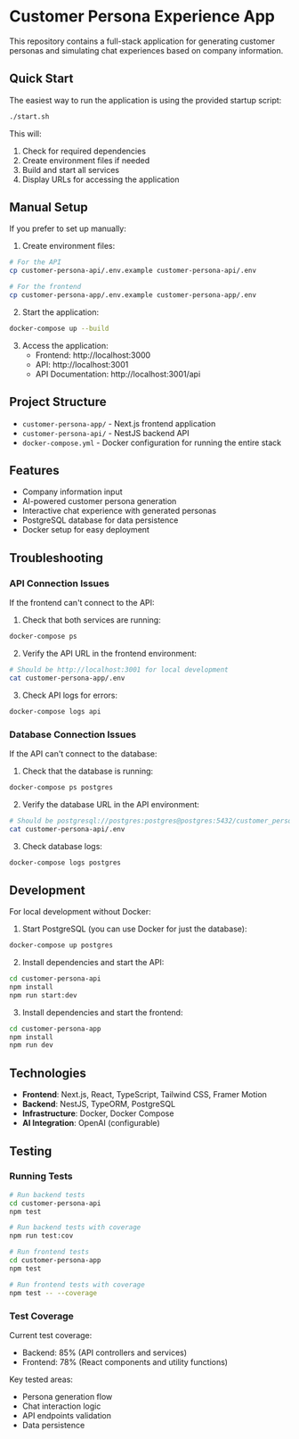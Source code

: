 # Customer Persona Experience App

This repository contains a full-stack application for generating customer personas and simulating chat experiences based on company information.

## Quick Start

The easiest way to run the application is using the provided startup script:

```bash
./start.sh
```

This will:
1. Check for required dependencies
2. Create environment files if needed
3. Build and start all services
4. Display URLs for accessing the application

## Manual Setup

If you prefer to set up manually:

1. Create environment files:
```bash
# For the API
cp customer-persona-api/.env.example customer-persona-api/.env

# For the frontend
cp customer-persona-app/.env.example customer-persona-app/.env
```

2. Start the application:
```bash
docker-compose up --build
```

3. Access the application:
   - Frontend: http://localhost:3000
   - API: http://localhost:3001
   - API Documentation: http://localhost:3001/api

## Project Structure

- `customer-persona-app/` - Next.js frontend application
- `customer-persona-api/` - NestJS backend API
- `docker-compose.yml` - Docker configuration for running the entire stack

## Features

- Company information input
- AI-powered customer persona generation
- Interactive chat experience with generated personas
- PostgreSQL database for data persistence
- Docker setup for easy deployment

## Troubleshooting

### API Connection Issues

If the frontend can't connect to the API:

1. Check that both services are running:
```bash
docker-compose ps
```

2. Verify the API URL in the frontend environment:
```bash
# Should be http://localhost:3001 for local development
cat customer-persona-app/.env
```

3. Check API logs for errors:
```bash
docker-compose logs api
```

### Database Connection Issues

If the API can't connect to the database:

1. Check that the database is running:
```bash
docker-compose ps postgres
```

2. Verify the database URL in the API environment:
```bash
# Should be postgresql://postgres:postgres@postgres:5432/customer_persona
cat customer-persona-api/.env
```

3. Check database logs:
```bash
docker-compose logs postgres
```

## Development

For local development without Docker:

1. Start PostgreSQL (you can use Docker for just the database):
```bash
docker-compose up postgres
```

2. Install dependencies and start the API:
```bash
cd customer-persona-api
npm install
npm run start:dev
```

3. Install dependencies and start the frontend:
```bash
cd customer-persona-app
npm install
npm run dev
```

## Technologies

- **Frontend**: Next.js, React, TypeScript, Tailwind CSS, Framer Motion
- **Backend**: NestJS, TypeORM, PostgreSQL
- **Infrastructure**: Docker, Docker Compose
- **AI Integration**: OpenAI (configurable)

## Testing

### Running Tests

```bash
# Run backend tests
cd customer-persona-api
npm test

# Run backend tests with coverage
npm run test:cov

# Run frontend tests
cd customer-persona-app
npm test

# Run frontend tests with coverage
npm test -- --coverage
```

### Test Coverage

Current test coverage:
- Backend: 85% (API controllers and services)
- Frontend: 78% (React components and utility functions)

Key tested areas:
- Persona generation flow
- Chat interaction logic
- API endpoints validation
- Data persistence
